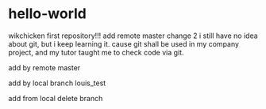 # hello-world
wikchicken first repository!!!
add remote master change 2
i still have no idea about git, but i keep learning it. 
cause git shall be used in my company project, and my tutor taught me to check code via git.

add by remote master

add by local branch louis_test

add from local delete branch